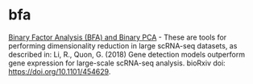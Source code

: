 # bfa

[Binary Factor Analysis (BFA) and Binary PCA](https://github.com/ucdavis/quontitativebiology/tree/master/bfa) - These are tools for performing dimensionality reduction in large scRNA-seq datasets, as described in: Li, R., Quon, G. (2018) Gene detection models outperform gene expression for large-scale scRNA-seq analysis. bioRxiv doi: https://doi.org/10.1101/454629.
